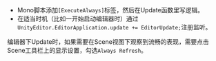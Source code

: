 - Mono脚本添加`[ExecuteAlways]`标签，然后在Update函数里写逻辑。
- 在适当时机（比如一开始启动编辑器时）通过`UnityEditor.EditorApplication.update += EditorUpdate;`注册监听。

编辑器下Update时，如果需要在Scene视图下观察到流畅的表现，需要点击Scene工具栏上的显示设置，勾选`Always Refresh`。
